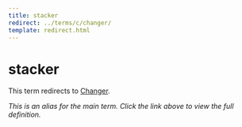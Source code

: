 ```yaml
---
title: stacker
redirect: ../terms/c/changer/
template: redirect.html
---
```


# stacker

This term redirects to [Changer](../terms/c/changer/).

*This is an alias for the main term. Click the link above to view the full definition.*
